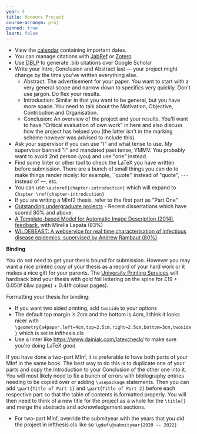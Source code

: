 ```yaml
---
year: 4
title: Honours Project
course-acronym: proj
pinned: true
learn: false
---
```


- View the [calendar](https://homepages.inf.ed.ac.uk/hshimoda/proj/calendar/) containing important dates. 
- You can manage citations with [JabRef](https://www.jabref.org) or [Zotero](https://www.zotero.org)
- Use [DBLP](https://dblp.org) to generate .bib citations over Google Scholar
- Write your Intro, Conclusion and Abstract last — your project might change by the time you've written everything else.
    - Abstract: The advertisement for your paper. You want to start with a very general scope and narrow down to specifics very quickly. Don't use jargon. Do flex your results.
    - Introduction: Similar in that you want to be general, but you have more space. You need to talk about the Motivation, Objective, Contribution and Organisation.
    - Conclusion: An overview of the project and your results. You'll want to have "Critical evaluation of own work" in here and also discuss how the project has helped you (the latter isn't in the marking scheme however was advised to include this).
- Ask your supervisor if you can use "I" and what tense to use. My supervisor banned "I" and mandated past tense, YMMV. You probably want to avoid 2nd person (you) and use "one" instead.
- Find some linter or other tool to check the LaTeX you have written before submission. There are a bunch of small things you can do to make things render nicely: for example, \`\`quote'' instead of "quote", `---` instead of —, etc.
- You can use `\autoref{chapter-introduction}` which will expand to `Chapter \ref{chapter-introduction}`
- If you are writing a MInf2 thesis, refer to the first part as "Part One"
- [Outstanding undergraduate projects](https://www.ed.ac.uk/informatics/undergraduate/our-degrees/outstanding-undergraduate-projects) - Recent dissertations which have scored 80% and above.
- [A Template-based Model for Automatic Image Description (2014)](https://drive.google.com/file/d/0B2AAOQQZ_8BxdXpkWlpfczQ0dFU/edit?usp=sharing), [feedback](https://drive.google.com/file/d/0B2AAOQQZ_8BxVk5DX0hNSGU1Qjg/edit?usp=sharing), with Mirella Lapata (83%)
- [<u>WILDEBEAST: A webservice for real time characterisation of infectious disease epidemics, supervised by Andrew Rambaut (80%)</u>](http://rmoola.com/finalWriteup.pdf)

**Binding**

You do not need to get your thesis bound for submission. However you may want a nice printed copy of your thesis as a record of your hard work or it makes a nice gift for your parents. The [University Printing Services](https://www.ed.ac.uk/information-services/research-support/publish-research/scholarly-communications/binding-services) will hardback bind your thesis with gold foil lettering on the spine for £19 + 0.05(# b&w pages) + 0.4(# colour pages). 

Formatting your thesis for binding:
- If you want two sided printing, add `twoside` to your options
- The default top margin is 2cm and the bottom is 4cm, I think it looks nicer with `\geometry{a4paper,left=4cm,top=2.5cm,right=2.5cm,bottom=3cm,twoside}` which is set in infthesis.cls
- Use a linter like https://www.dainiak.com/latexcheck/ to make sure you're doing LaTeX good

If you have done a two-part MInf, it is preferable to have both parts of your MInf in the same book. The best way to do this is to duplicate one of your parts and copy the Introduction to your Conclusion of the other one into it. You will most likely need to fix a bunch of errors with bibliography entries needing to be copied over or adding `\usepackage` statements. Then you can add `\part{Title of Part 1}` and `\part{Title of Part 2}` before each respective part so that the table of contents is formatted properly. You will then need to think of a new title for the project as a whole for the `\title{}` and merge the abstracts and acknowledgement sections. 
 - For two-part MInf, override the submityear with the years that you did the project in infthesis.cls like so `\gdef\@submityear{2020 -- 2022}`

